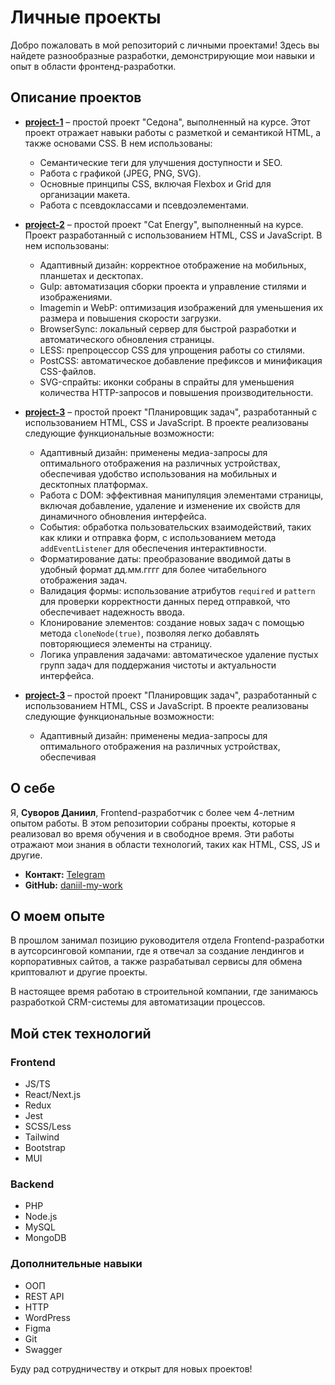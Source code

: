 # Личные проекты

Добро пожаловать в мой репозиторий с личными проектами! Здесь вы найдете разнообразные разработки, демонстрирующие мои навыки и опыт в области фронтенд-разработки.

## Описание проектов

- **[project-1](https://daniil-my-work.github.io/project-1/)** – простой проект "Седона", выполненный на курсе. Этот проект отражает навыки работы с разметкой и семантикой HTML, а также основами CSS. В нем использованы:

  - Семантические теги для улучшения доступности и SEO.
  - Работа с графикой (JPEG, PNG, SVG).
  - Основные принципы CSS, включая Flexbox и Grid для организации макета.
  - Работа с псевдоклассами и псевдоэлементами.

- **[project-2](https://daniil-my-work.github.io/project-2/build/index.html)** – простой проект "Cat Energy", выполненный на курсе. Проект разработанный с использованием HTML, CSS и JavaScript. В нем использованы:

  - Адаптивный дизайн: корректное отображение на мобильных, планшетах и десктопах.
  - Gulp: автоматизация сборки проекта и управление стилями и изображениями.
  - Imagemin и WebP: оптимизация изображений для уменьшения их размера и повышения скорости загрузки.
  - BrowserSync: локальный сервер для быстрой разработки и автоматического обновления страницы.
  - LESS: препроцессор CSS для упрощения работы со стилями.
  - PostCSS: автоматическое добавление префиксов и минификация CSS-файлов.
  - SVG-спрайты: иконки собраны в спрайты для уменьшения количества HTTP-запросов и повышения производительности.

- **[project-3](https://daniil-my-work.github.io/project-3/)** – простой проект "Планировщик задач", разработанный с использованием HTML, CSS и JavaScript. В проекте реализованы следующие функциональные возможности:

  - Адаптивный дизайн: применены медиа-запросы для оптимального отображения на различных устройствах, обеспечивая удобство использования на мобильных и десктопных платформах.
  - Работа с DOM: эффективная манипуляция элементами страницы, включая добавление, удаление и изменение их свойств для динамичного обновления интерфейса.
  - События: обработка пользовательских взаимодействий, таких как клики и отправка форм, с использованием метода `addEventListener` для обеспечения интерактивности.
  - Форматирование даты: преобразование вводимой даты в удобный формат дд.мм.гггг для более читабельного отображения задач.
  - Валидация формы: использование атрибутов `required` и `pattern` для проверки корректности данных перед отправкой, что обеспечивает надежность ввода.
  - Клонирование элементов: создание новых задач с помощью метода `cloneNode(true)`, позволяя легко добавлять повторяющиеся элементы на страницу.
  - Логика управления задачами: автоматическое удаление пустых групп задач для поддержания чистоты и актуальности интерфейса.

- **[project-3](https://daniil-my-work.github.io/project-3/)** – простой проект "Планировщик задач", разработанный с использованием HTML, CSS и JavaScript. В проекте реализованы следующие функциональные возможности:

  - Адаптивный дизайн: применены медиа-запросы для оптимального отображения на различных устройствах, обеспечивая 
  

## О себе

Я, **Суворов Даниил**, Frontend-разработчик с более чем 4-летним опытом работы. В этом репозитории собраны проекты, которые я реализовал во время обучения и в свободное время. Эти работы отражают мои знания в области технологий, таких как HTML, CSS, JS и другие.

- **Контакт:** [Telegram](https://t.me/@Daniil_prog)
- **GitHub:** [daniil-my-work](https://github.com/daniil-my-work/)

## О моем опыте

В прошлом занимал позицию руководителя отдела Frontend-разработки в аутсорсинговой компании, где я отвечал за создание лендингов и корпоративных сайтов, а также разрабатывал сервисы для обмена криптовалют и другие проекты.

В настоящее время работаю в строительной компании, где занимаюсь разработкой CRM-системы для автоматизации процессов.

## Мой стек технологий

### Frontend

- JS/TS
- React/Next.js
- Redux
- Jest
- SCSS/Less
- Tailwind
- Bootstrap
- MUI

### Backend

- PHP
- Node.js
- MySQL
- MongoDB

### Дополнительные навыки

- ООП
- REST API
- HTTP
- WordPress
- Figma
- Git
- Swagger

Буду рад сотрудничеству и открыт для новых проектов!
